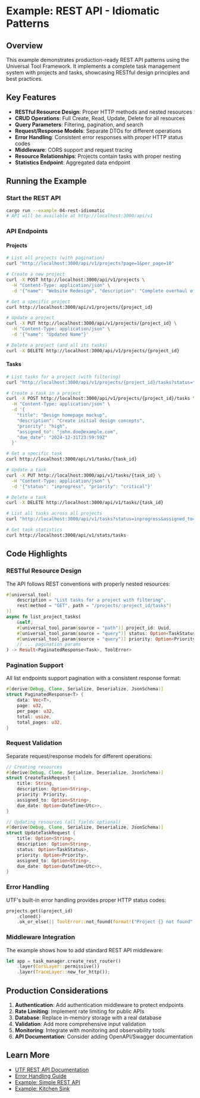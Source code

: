 # Example: REST API - Idiomatic Patterns

## Overview

This example demonstrates production-ready REST API patterns using the Universal Tool Framework. It implements a complete task management system with projects and tasks, showcasing RESTful design principles and best practices.

## Key Features

- **RESTful Resource Design**: Proper HTTP methods and nested resources
- **CRUD Operations**: Full Create, Read, Update, Delete for all resources
- **Query Parameters**: Filtering, pagination, and search
- **Request/Response Models**: Separate DTOs for different operations
- **Error Handling**: Consistent error responses with proper HTTP status codes
- **Middleware**: CORS support and request tracing
- **Resource Relationships**: Projects contain tasks with proper nesting
- **Statistics Endpoint**: Aggregated data endpoint

## Running the Example

### Start the REST API

```bash
cargo run --example 04-rest-idiomatic
# API will be available at http://localhost:3000/api/v1
```

### API Endpoints

#### Projects

```bash
# List all projects (with pagination)
curl "http://localhost:3000/api/v1/projects?page=1&per_page=10"

# Create a new project
curl -X POST http://localhost:3000/api/v1/projects \
  -H "Content-Type: application/json" \
  -d '{"name": "Website Redesign", "description": "Complete overhaul of company website"}'

# Get a specific project
curl http://localhost:3000/api/v1/projects/{project_id}

# Update a project
curl -X PUT http://localhost:3000/api/v1/projects/{project_id} \
  -H "Content-Type: application/json" \
  -d '{"name": "Updated Name"}'

# Delete a project (and all its tasks)
curl -X DELETE http://localhost:3000/api/v1/projects/{project_id}
```

#### Tasks

```bash
# List tasks for a project (with filtering)
curl "http://localhost:3000/api/v1/projects/{project_id}/tasks?status=todo&priority=high&page=1"

# Create a task in a project
curl -X POST http://localhost:3000/api/v1/projects/{project_id}/tasks \
  -H "Content-Type: application/json" \
  -d '{
    "title": "Design homepage mockup",
    "description": "Create initial design concepts",
    "priority": "high",
    "assigned_to": "john.doe@example.com",
    "due_date": "2024-12-31T23:59:59Z"
  }'

# Get a specific task
curl http://localhost:3000/api/v1/tasks/{task_id}

# Update a task
curl -X PUT http://localhost:3000/api/v1/tasks/{task_id} \
  -H "Content-Type: application/json" \
  -d '{"status": "inprogress", "priority": "critical"}'

# Delete a task
curl -X DELETE http://localhost:3000/api/v1/tasks/{task_id}

# List all tasks across all projects
curl "http://localhost:3000/api/v1/tasks?status=inprogress&assigned_to=john.doe@example.com"

# Get task statistics
curl http://localhost:3000/api/v1/stats/tasks
```

## Code Highlights

### RESTful Resource Design

The API follows REST conventions with properly nested resources:

```rust
#[universal_tool(
    description = "List tasks for a project with filtering",
    rest(method = "GET", path = "/projects/:project_id/tasks")
)]
async fn list_project_tasks(
    &self,
    #[universal_tool_param(source = "path")] project_id: Uuid,
    #[universal_tool_param(source = "query")] status: Option<TaskStatus>,
    #[universal_tool_param(source = "query")] priority: Option<Priority>,
    // ... pagination params
) -> Result<PaginatedResponse<Task>, ToolError>
```

### Pagination Support

All list endpoints support pagination with a consistent response format:

```rust
#[derive(Debug, Clone, Serialize, Deserialize, JsonSchema)]
struct PaginatedResponse<T> {
    data: Vec<T>,
    page: u32,
    per_page: u32,
    total: usize,
    total_pages: u32,
}
```

### Request Validation

Separate request/response models for different operations:

```rust
// Creating resources
#[derive(Debug, Clone, Serialize, Deserialize, JsonSchema)]
struct CreateTaskRequest {
    title: String,
    description: Option<String>,
    priority: Priority,
    assigned_to: Option<String>,
    due_date: Option<DateTime<Utc>>,
}

// Updating resources (all fields optional)
#[derive(Debug, Clone, Serialize, Deserialize, JsonSchema)]
struct UpdateTaskRequest {
    title: Option<String>,
    description: Option<String>,
    status: Option<TaskStatus>,
    priority: Option<Priority>,
    assigned_to: Option<String>,
    due_date: Option<DateTime<Utc>>,
}
```

### Error Handling

UTF's built-in error handling provides proper HTTP status codes:

```rust
projects.get(&project_id)
    .cloned()
    .ok_or_else(|| ToolError::not_found(format!("Project {} not found", project_id)))
```

### Middleware Integration

The example shows how to add standard REST API middleware:

```rust
let app = task_manager.create_rest_router()
    .layer(CorsLayer::permissive())
    .layer(TraceLayer::new_for_http());
```

## Production Considerations

1. **Authentication**: Add authentication middleware to protect endpoints
2. **Rate Limiting**: Implement rate limiting for public APIs
3. **Database**: Replace in-memory storage with a real database
4. **Validation**: Add more comprehensive input validation
5. **Monitoring**: Integrate with monitoring and observability tools
6. **API Documentation**: Consider adding OpenAPI/Swagger documentation

## Learn More

- [UTF REST API Documentation](../../docs/rest-api.md)
- [Error Handling Guide](../../docs/error-handling.md)
- [Example: Simple REST API](../03-rest-simple/README.md)
- [Example: Kitchen Sink](../06-kitchen-sink/README.md)